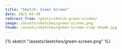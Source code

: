 ```yaml
---
title: "Sketch: Green Screen"
date: 2021-03-30
redirect_from: /posts/sketch-green-screen/
image: /assets/sketches/green-screen.png
thumb: /assets/sketches/green-screen-crop-thumb.jpg
---
```


{% sketch "/assets/sketches/green-screen.png" %}
